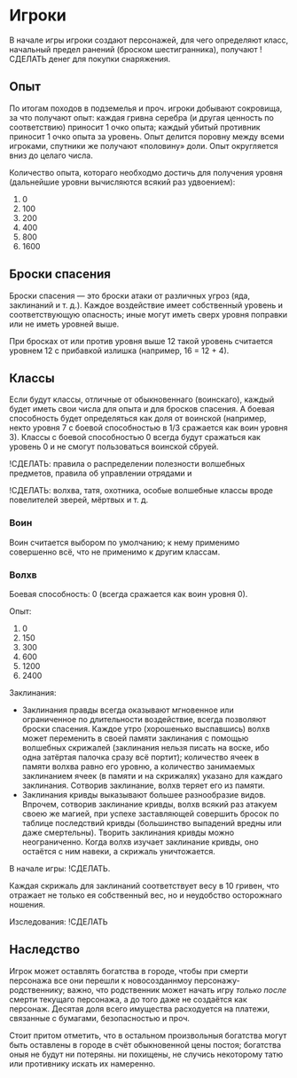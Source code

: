 # Игроки

В начале игры игроки создают персонажей, для чего определяют класс, начальный предел ранений (броском шестигранника), получают !СДЕЛАТЬ денег для покупки снаряжения.

## Опыт

По итогам походов в подземелья и проч. игроки добывают сокровища, за что получают опыт: каждая гривна серебра (и другая ценность по соответствию) приносит 1 очко опыта; каждый убитый противник приносит 1 очко опыта за уровень. Опыт делится поровну между всеми игроками, спутники же получают «половину» доли. Опыт округляется вниз до целаго числа.

Количество опыта, котораго необходмо достичь для получения уровня (дальнейшие уровни вычисляются всякий раз удвоением):
1. 0
2. 100
3. 200
4. 400
5. 800
6. 1600

## Броски спасения

Броски спасения — это броски атаки от различных угроз (яда, заклинаний и т. д.). Каждое воздействие имеет собственный уровень и соответствующую опасность; иные могут иметь сверх уровня поправки или не иметь уровней выше.

При бросках от или против уровня выше 12 такой уровень считается уровнем 12 с прибавкой излишка (например, 16 = 12 + 4).

## Классы

Если будут классы, отличные от обыкновеннаго (воинскаго), каждый будет иметь свои числа для опыта и для бросков спасения. А боевая способность будет определяться как доля от воинской (например, некто уровня 7 с боевой способностью в 1/3 сражается как воин уровня 3). Классы с боевой способностью 0 всегда будут сражаться как уровень 0 и не смогут пользоваться воинской сбруей.

!СДЕЛАТЬ: правила о распределении полезности волшебных предметов, правила об управлении отрядами и 

!СДЕЛАТЬ: волхва, татя, охотника, особые волшебные классы вроде повелителей зверей, мёртвых и т. д.

### Воин

Воин считается выбором по умолчанию; к нему применимо совершенно всё, что не применимо к другим классам.

### Волхв 

Боевая способность: 0 (всегда сражается как воин уровня 0).

Опыт:
1. 0
2. 150
3. 300
4. 600
5. 1200
6. 2400

Заклинания:
* Заклинания правды всегда оказывают мгновенное или ограниченное по длительности воздействие, всегда позволяют броски спасения. Каждое утро (хорошенько выспавшись) волхв может переменить в своей памяти заклинания с помощью волшебных скрижалей (заклинания нельзя писать на воске, ибо одна затёртая палочка сразу всё портит); количество ячеек в памяти волхва равно его уровню, а количество занимаемых заклинанием ячеек (в памяти и на скрижалях) указано для каждаго заклинания. Сотворив заклинание, волхв теряет его из памяти.
* Заклинания кривды выказывают большее разнообразие видов. Впрочем, сотворив заклинание кривды, волхв всякий раз атакуем своею же магией, при успехе заставляющей совершить бросок по таблице последствий кривды (большинство выпадений вредны или даже смертельны). Творить заклинания кривды можно неограниченно. Когда волхв изучает заклинание кривды, оно остаётся с ним навеки, а скрижаль уничтожается.

В начале игры: !СДЕЛАТЬ.

Каждая скрижаль для заклинаний соответствует весу в 10 гривен, что отражает не только ея собственный вес, но и неудобство осторожнаго ношения.

Изследования: !СДЕЛАТЬ

## Наследство

Игрок может оставлять богатства в городе, чтобы при смерти персонажа все они перешли к новосозданнмоу персонажу-родственнику; важно, что родственник может начать игру _только после_ смерти текущаго персонажа, а до того даже не создаётся как персонаж. Десятая доля всего имущества расходуется на платежи, связанные с бумагами, безопасностью и проч.

Стоит притом отметить, что в остальном произвольныя богатства могут быть оставлены в городе в счёт обыкновенной цены постоя; богатства оныя не будут ни потеряны. ни похищены, не случись некоторому татю или противнику искать их намеренно.
